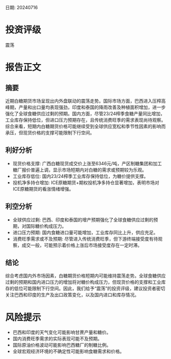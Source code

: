 
日期: 20240716

# 投资评级

震荡

# 报告正文

## 摘要

近期白糖期货市场呈现出内外盘联动的震荡走势。国际市场方面，巴西进入压榨高峰期，产量和出口量均表现强劲，印度和泰国的降雨改善及种植面积增加，进一步强化了全球食糖供应过剩的预期。国内方面，尽管23/24榨季食糖产量同比增加，工业库存保持低位，但进口压力预期存在，且传统消费旺季的需求表现尚待观察。综合来看，短期内白糖期货价格可能继续受到全球供应宽松和季节性因素的影响而承压，但现货价格的支撑可能限制下行空间。

## 利好分析

* 现货价格支撑: 广西白糖现货成交价上涨至6346元/吨，产区制糖集团和加工糖厂报价普遍上调，显示市场短期内对白糖的需求或预期较为乐观。
* 工业库存低位: 国内23/24榨季工业库存保持低位，为糖价提供支撑。
* 投机净多持仓增加: ICE原糖期货+期权投机净多持仓显著增加，表明市场对ICE原糖期货的看涨情绪增强。

## 利空分析

* 全球供应过剩: 巴西、印度和泰国的增产预期强化了全球食糖供应过剩的预期，对国际糖价构成压力。
* 进口压力预期: 国内食糖进口量可能增加，工业库存同比上升，供应充足。
* 消费旺季需求或不及预期: 尽管进入传统消费旺季，但下游终端接受度有待观察，成交一般，可能预示着价格上涨后市场接受度存在一定时滞。

## 结论

综合考虑国内外市场因素，白糖期货价格短期内可能维持震荡走势。全球食糖供应过剩的预期和国内进口压力的增加将对糖价构成压力，但现货价格的支撑和工业库存的低位可能限制下行空间。因此，我们给予“震荡”的投资评级，建议投资者密切关注巴西和印度的生产及出口政策变化，以及国内进口和库存情况。

# 风险提示

* 巴西和印度的天气变化可能影响甘蔗产量和糖价。
* 国内消费旺季需求的实际表现可能不及预期。
* 国际原油价格波动可能影响巴西糖厂的制糖比例。
* 全球宏观经济环境的不确定性可能影响食糖需求和价格。
